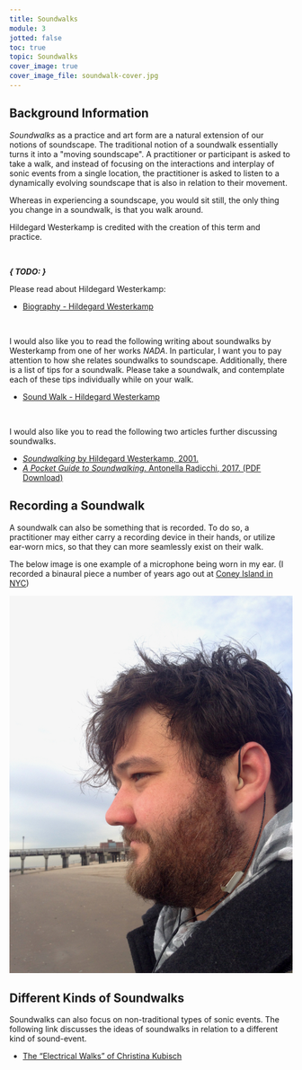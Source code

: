 ```yaml
---
title: Soundwalks
module: 3
jotted: false
toc: true
topic: Soundwalks
cover_image: true
cover_image_file: soundwalk-cover.jpg
---
```


## Background Information

_Soundwalks_ as a practice and art form are a natural extension of our notions of soundscape. The traditional notion of a soundwalk essentially turns it into a "moving soundscape". A practitioner or participant is asked to take a walk, and instead of focusing on the interactions and interplay of sonic events from a single location, the practitioner is asked to listen to a dynamically evolving soundscape that is also in relation to their movement.

Whereas in experiencing a soundscape, you would sit still, the only thing you change in a soundwalk, is that you walk around.

Hildegard Westerkamp is credited with the creation of this term and practice.


<br />

**_{ TODO: }_**

Please read about Hildegard Westerkamp:

- [Biography - Hildegard Westerkamp](https://www.hildegardwesterkamp.ca/bio/)

<br />


I would also like you to read the following writing about soundwalks by Westerkamp from one of her works _NADA_. In particular, I want you to pay attention to how she relates soundwalks to soundscape. Additionally, there is a list of tips for a soundwalk. Please take a soundwalk, and contemplate each of these tips individually while on your walk.

- [Sound Walk - Hildegard Westerkamp](https://www.hildegardwesterkamp.ca/sound/installations/Nada/soundwalk/)

<br />

I would also like you to read the following two articles further discussing soundwalks.

- [_Soundwalking_ by Hildegard Westerkamp, 2001.](https://www.hildegardwesterkamp.ca/writings/writingsby/?post_id=13&title=soundwalking)
- [_A Pocket Guide to Soundwalking_. Antonella Radicchi, 2017. (PDF Download)](https://github.com/Montana-Media-Arts/intro-to-sonic-arts/raw/master/resources/Radicchi_2017_A-Pocket-Guide.pdf)

## Recording a Soundwalk

A soundwalk can also be something that is recorded. To do so, a practitioner may either carry a recording device in their hands, or utilize ear-worn mics, so that they can more seamlessly exist on their walk.

The below image is one example of a microphone being worn in my ear. (I recorded a binaural piece a number of years ago out at [Coney Island in NYC](https://michaelmusick.com/coney-island-is-here/))

![Example of an in-ear microphone](../imgs/in-ear-mic.jpeg "Example of an in-ear microphone")

## Different Kinds of Soundwalks

Soundwalks can also focus on non-traditional types of sonic events. The following link discusses the ideas of soundwalks in relation to a different kind of sound-event.

- [The “Electrical Walks” of Christina Kubisch](http://www.cabinetmagazine.org/issues/21/kubisch.php)

